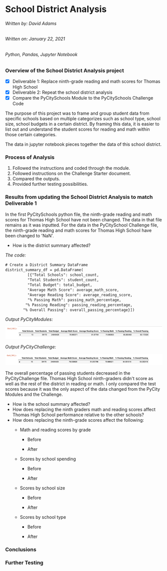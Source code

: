 # School District Analysis

###### Written by: David Adams
###### Written on: January 22, 2021
###### Python, Pandas, Jupyter Notebook

### Overview of the School District Analysis project
- [X] Deliverable 1: Replace ninth-grade reading and math scores for Thomas High School
- [X] Deliverable 2: Repeat the school district analysis
- [X] Compare the PyCitySchools Module to the PyCitySchools Challenge Code

The purpose of this project was to frame and group student data from specific schools based on multiple categorizes such as school type, school size, school budgets in a certain district. By framing this data, it is easier to list out and understand the student scores for reading and math within those certain categories.

The data in jupyter notebook pieces together the data of this school district.
 
### Process of Analysis
1. Followed the instructions and coded through the module.
2. Followed instructions on the Challenge Starter document.
3. Compared the outputs.
4. Provided further testing possibilities.

### Results from updating the School District Analysis to match Deliverable 1

In the first PyCitySchools python file, the ninth-grade reading and math scores for Thomas High School have not been changed. The data in that file remains as it was inputted. For the data in the PyCitySchool Challenge file, the ninth-grade reading and math scores for Thomas High School have been changed to 'NaN'. 

* How is the district summary affected?

*The code:*
```
# Create a District Summary DataFrame
district_summary_df = pd.DataFrame(
          [{"Total Schools": school_count, 
          "Total Students": student_count, 
          "Total Budget": total_budget,
          "Average Math Score": average_math_score, 
          "Average Reading Score": average_reading_score,
          "% Passing Math": passing_math_percentage,
         "% Passing Reading": passing_reading_percentage,
        "% Overall Passing": overall_passing_percentage}])
```   
*Output PyCityModules:*

![PyCitySchools](PyCitySchools.png)

*Output PyCityChallenge:*

![PyCityChallenge](PyCityChallenge.png)
       
The overall percentage of passing students decreased in the PyCityChallenge file. Thomas High School ninth-graders didn't score as well as the rest of the district in reading or math. I only compared the test scores because it was the only aspect of the data changed from the PyCity Modules and the Challenge.

* How is the school summary affected?
* How does replacing the ninth graders math and reading scores affect Thomas High School performance relative to the other schools?
* How does replacing the ninth-grade scores affect the following:
    * Math and reading scores by grade
      * Before
      
      * After
      
    * Scores by school spending
      * Before
      
      * After
      
    * Scores by school size
      * Before
      
      * After
      
    * Scores by school type
      * Before
      
      * After
      
### Conclusions


### Further Testing
    
